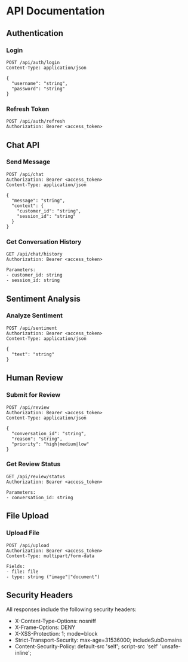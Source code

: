 # API Documentation

## Authentication

### Login
```http
POST /api/auth/login
Content-Type: application/json

{
  "username": "string",
  "password": "string"
}
```

### Refresh Token
```http
POST /api/auth/refresh
Authorization: Bearer <access_token>
```

## Chat API

### Send Message
```http
POST /api/chat
Authorization: Bearer <access_token>
Content-Type: application/json

{
  "message": "string",
  "context": {
    "customer_id": "string",
    "session_id": "string"
  }
}
```

### Get Conversation History
```http
GET /api/chat/history
Authorization: Bearer <access_token>

Parameters:
- customer_id: string
- session_id: string
```

## Sentiment Analysis

### Analyze Sentiment
```http
POST /api/sentiment
Authorization: Bearer <access_token>
Content-Type: application/json

{
  "text": "string"
}
```

## Human Review

### Submit for Review
```http
POST /api/review
Authorization: Bearer <access_token>
Content-Type: application/json

{
  "conversation_id": "string",
  "reason": "string",
  "priority": "high|medium|low"
}
```

### Get Review Status
```http
GET /api/review/status
Authorization: Bearer <access_token>

Parameters:
- conversation_id: string
```

## File Upload

### Upload File
```http
POST /api/upload
Authorization: Bearer <access_token>
Content-Type: multipart/form-data

Fields:
- file: file
- type: string ("image"|"document")
```

## Security Headers

All responses include the following security headers:
- X-Content-Type-Options: nosniff
- X-Frame-Options: DENY
- X-XSS-Protection: 1; mode=block
- Strict-Transport-Security: max-age=31536000; includeSubDomains
- Content-Security-Policy: default-src 'self'; script-src 'self' 'unsafe-inline';

